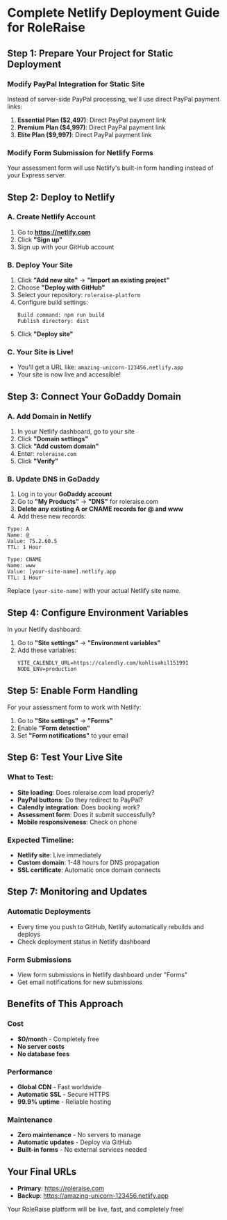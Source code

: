 # Complete Netlify Deployment Guide for RoleRaise

## Step 1: Prepare Your Project for Static Deployment

### Modify PayPal Integration for Static Site
Instead of server-side PayPal processing, we'll use direct PayPal payment links:

1. **Essential Plan ($2,497)**: Direct PayPal payment link
2. **Premium Plan ($4,997)**: Direct PayPal payment link  
3. **Elite Plan ($9,997)**: Direct PayPal payment link

### Modify Form Submission for Netlify Forms
Your assessment form will use Netlify's built-in form handling instead of your Express server.

## Step 2: Deploy to Netlify

### A. Create Netlify Account
1. Go to **https://netlify.com**
2. Click **"Sign up"** 
3. Sign up with your GitHub account

### B. Deploy Your Site
1. Click **"Add new site"** → **"Import an existing project"**
2. Choose **"Deploy with GitHub"**
3. Select your repository: `roleraise-platform`
4. Configure build settings:
   ```
   Build command: npm run build
   Publish directory: dist
   ```
5. Click **"Deploy site"**

### C. Your Site is Live!
- You'll get a URL like: `amazing-unicorn-123456.netlify.app`
- Your site is now live and accessible!

## Step 3: Connect Your GoDaddy Domain

### A. Add Domain in Netlify
1. In your Netlify dashboard, go to your site
2. Click **"Domain settings"**
3. Click **"Add custom domain"**
4. Enter: `roleraise.com`
5. Click **"Verify"**

### B. Update DNS in GoDaddy
1. Log in to your **GoDaddy account**
2. Go to **"My Products"** → **"DNS"** for roleraise.com
3. **Delete any existing A or CNAME records for @ and www**
4. Add these new records:

```
Type: A
Name: @
Value: 75.2.60.5
TTL: 1 Hour

Type: CNAME  
Name: www
Value: [your-site-name].netlify.app
TTL: 1 Hour
```

Replace `[your-site-name]` with your actual Netlify site name.

## Step 4: Configure Environment Variables

In your Netlify dashboard:
1. Go to **"Site settings"** → **"Environment variables"**
2. Add these variables:
   ```
   VITE_CALENDLY_URL=https://calendly.com/kohlisahil151991
   NODE_ENV=production
   ```

## Step 5: Enable Form Handling

For your assessment form to work with Netlify:
1. Go to **"Site settings"** → **"Forms"**
2. Enable **"Form detection"**
3. Set **"Form notifications"** to your email

## Step 6: Test Your Live Site

### What to Test:
- **Site loading**: Does roleraise.com load properly?
- **PayPal buttons**: Do they redirect to PayPal?
- **Calendly integration**: Does booking work?
- **Assessment form**: Does it submit successfully?
- **Mobile responsiveness**: Check on phone

### Expected Timeline:
- **Netlify site**: Live immediately
- **Custom domain**: 1-48 hours for DNS propagation
- **SSL certificate**: Automatic once domain connects

## Step 7: Monitoring and Updates

### Automatic Deployments
- Every time you push to GitHub, Netlify automatically rebuilds and deploys
- Check deployment status in Netlify dashboard

### Form Submissions
- View form submissions in Netlify dashboard under "Forms"
- Get email notifications for new submissions

## Benefits of This Approach

### Cost
- **$0/month** - Completely free
- **No server costs**
- **No database fees**

### Performance
- **Global CDN** - Fast worldwide
- **Automatic SSL** - Secure HTTPS
- **99.9% uptime** - Reliable hosting

### Maintenance
- **Zero maintenance** - No servers to manage
- **Automatic updates** - Deploy via GitHub
- **Built-in forms** - No external services needed

## Your Final URLs
- **Primary**: https://roleraise.com
- **Backup**: https://amazing-unicorn-123456.netlify.app

Your RoleRaise platform will be live, fast, and completely free!